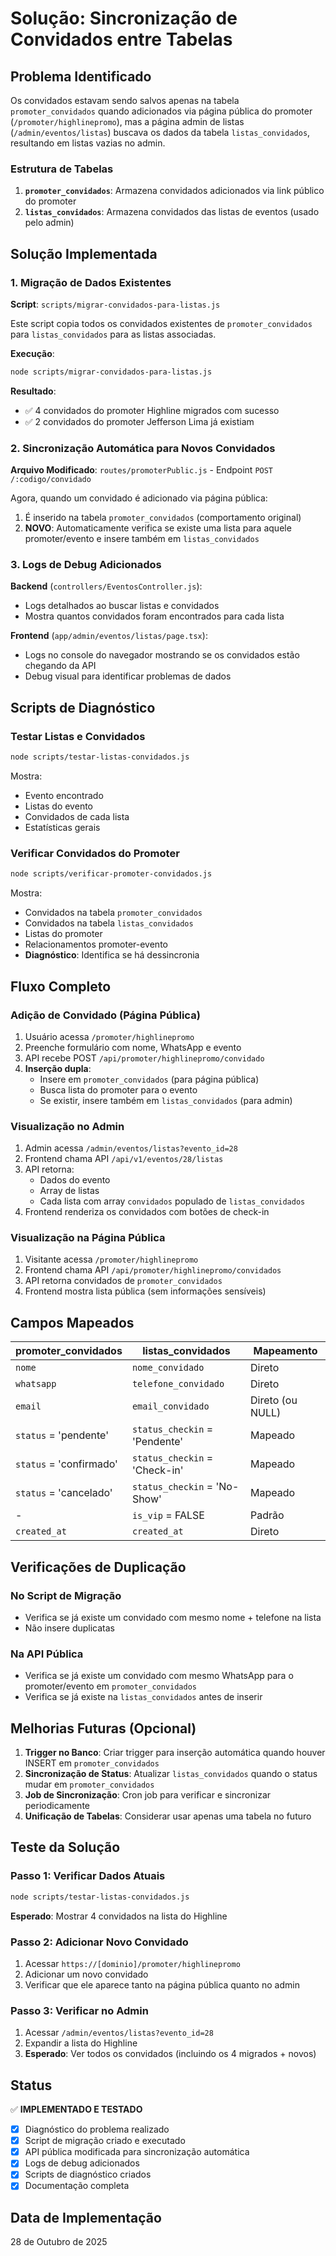 # Solução: Sincronização de Convidados entre Tabelas

## Problema Identificado

Os convidados estavam sendo salvos apenas na tabela `promoter_convidados` quando adicionados via página pública do promoter (`/promoter/highlinepromo`), mas a página admin de listas (`/admin/eventos/listas`) buscava os dados da tabela `listas_convidados`, resultando em listas vazias no admin.

### Estrutura de Tabelas

1. **`promoter_convidados`**: Armazena convidados adicionados via link público do promoter
2. **`listas_convidados`**: Armazena convidados das listas de eventos (usado pelo admin)

## Solução Implementada

### 1. Migração de Dados Existentes

**Script**: `scripts/migrar-convidados-para-listas.js`

Este script copia todos os convidados existentes de `promoter_convidados` para `listas_convidados` para as listas associadas.

**Execução**:
```bash
node scripts/migrar-convidados-para-listas.js
```

**Resultado**:
- ✅ 4 convidados do promoter Highline migrados com sucesso
- ✅ 2 convidados do promoter Jefferson Lima já existiam

### 2. Sincronização Automática para Novos Convidados

**Arquivo Modificado**: `routes/promoterPublic.js` - Endpoint `POST /:codigo/convidado`

Agora, quando um convidado é adicionado via página pública:
1. É inserido na tabela `promoter_convidados` (comportamento original)
2. **NOVO**: Automaticamente verifica se existe uma lista para aquele promoter/evento e insere também em `listas_convidados`

### 3. Logs de Debug Adicionados

**Backend** (`controllers/EventosController.js`):
- Logs detalhados ao buscar listas e convidados
- Mostra quantos convidados foram encontrados para cada lista

**Frontend** (`app/admin/eventos/listas/page.tsx`):
- Logs no console do navegador mostrando se os convidados estão chegando da API
- Debug visual para identificar problemas de dados

## Scripts de Diagnóstico

### Testar Listas e Convidados

```bash
node scripts/testar-listas-convidados.js
```

Mostra:
- Evento encontrado
- Listas do evento
- Convidados de cada lista
- Estatísticas gerais

### Verificar Convidados do Promoter

```bash
node scripts/verificar-promoter-convidados.js
```

Mostra:
- Convidados na tabela `promoter_convidados`
- Convidados na tabela `listas_convidados`
- Listas do promoter
- Relacionamentos promoter-evento
- **Diagnóstico**: Identifica se há dessincronia

## Fluxo Completo

### Adição de Convidado (Página Pública)

1. Usuário acessa `/promoter/highlinepromo`
2. Preenche formulário com nome, WhatsApp e evento
3. API recebe POST `/api/promoter/highlinepromo/convidado`
4. **Inserção dupla**:
   - Insere em `promoter_convidados` (para página pública)
   - Busca lista do promoter para o evento
   - Se existir, insere também em `listas_convidados` (para admin)

### Visualização no Admin

1. Admin acessa `/admin/eventos/listas?evento_id=28`
2. Frontend chama API `/api/v1/eventos/28/listas`
3. API retorna:
   - Dados do evento
   - Array de listas
   - Cada lista com array `convidados` populado de `listas_convidados`
4. Frontend renderiza os convidados com botões de check-in

### Visualização na Página Pública

1. Visitante acessa `/promoter/highlinepromo`
2. Frontend chama API `/api/promoter/highlinepromo/convidados`
3. API retorna convidados de `promoter_convidados`
4. Frontend mostra lista pública (sem informações sensíveis)

## Campos Mapeados

| promoter_convidados | listas_convidados | Mapeamento |
|---------------------|-------------------|------------|
| `nome` | `nome_convidado` | Direto |
| `whatsapp` | `telefone_convidado` | Direto |
| `email` | `email_convidado` | Direto (ou NULL) |
| `status` = 'pendente' | `status_checkin` = 'Pendente' | Mapeado |
| `status` = 'confirmado' | `status_checkin` = 'Check-in' | Mapeado |
| `status` = 'cancelado' | `status_checkin` = 'No-Show' | Mapeado |
| - | `is_vip` = FALSE | Padrão |
| `created_at` | `created_at` | Direto |

## Verificações de Duplicação

### No Script de Migração
- Verifica se já existe um convidado com mesmo nome + telefone na lista
- Não insere duplicatas

### Na API Pública
- Verifica se já existe um convidado com mesmo WhatsApp para o promoter/evento em `promoter_convidados`
- Verifica se já existe na `listas_convidados` antes de inserir

## Melhorias Futuras (Opcional)

1. **Trigger no Banco**: Criar trigger para inserção automática quando houver INSERT em `promoter_convidados`
2. **Sincronização de Status**: Atualizar `listas_convidados` quando o status mudar em `promoter_convidados`
3. **Job de Sincronização**: Cron job para verificar e sincronizar periodicamente
4. **Unificação de Tabelas**: Considerar usar apenas uma tabela no futuro

## Teste da Solução

### Passo 1: Verificar Dados Atuais
```bash
node scripts/testar-listas-convidados.js
```

**Esperado**: Mostrar 4 convidados na lista do Highline

### Passo 2: Adicionar Novo Convidado
1. Acessar `https://[dominio]/promoter/highlinepromo`
2. Adicionar um novo convidado
3. Verificar que ele aparece tanto na página pública quanto no admin

### Passo 3: Verificar no Admin
1. Acessar `/admin/eventos/listas?evento_id=28`
2. Expandir a lista do Highline
3. **Esperado**: Ver todos os convidados (incluindo os 4 migrados + novos)

## Status

✅ **IMPLEMENTADO E TESTADO**

- [x] Diagnóstico do problema realizado
- [x] Script de migração criado e executado
- [x] API pública modificada para sincronização automática
- [x] Logs de debug adicionados
- [x] Scripts de diagnóstico criados
- [x] Documentação completa

## Data de Implementação

28 de Outubro de 2025


